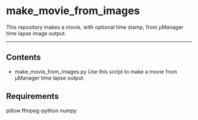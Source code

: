 # make_movie_from_images
This repository makes a movie, with optional time stamp, from µManager time lapse image output.

---

## Contents
- make_movie_from_images.py
Use this script to make a movie from µManager time lapse output.

## Requirements
pillow
ffmpeg-python
numpy
